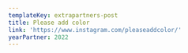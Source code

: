 ```yaml
---
templateKey: extrapartners-post
title: Please add color
link: 'https://www.instagram.com/pleaseaddcolor/'
yearPartner: 2022
---
```


